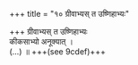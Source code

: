+++
title = "१० ग्रीवाभ्यस् त उष्णिहाभ्यः"

+++
ग्रीवाभ्यस् त उष्णिहाभ्यः  
कीकसाभ्यो अनूक्यात् ।  
(…) ॥ +++(see 9cdef)+++